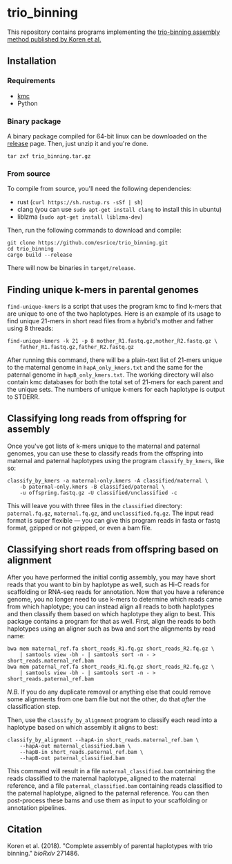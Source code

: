 # trio_binning
This repository contains programs implementing the [trio-binning assembly method published by Koren et al.](https://www.biorxiv.org/content/early/2018/02/26/271486)

## Installation
### Requirements
* [kmc](https://github.com/refresh-bio/KMC)
* Python

### Binary package
A binary package compiled for 64-bit linux can be downloaded on the [release](https://github.com/esrice/trio_binning/releases) page. Then, just unzip it and you're done.

```
tar zxf trio_binning.tar.gz
```

### From source
To compile from source, you'll need the following dependencies:
* rust (`curl https://sh.rustup.rs -sSf | sh`)
* clang (you can use `sudo apt-get install clang` to install this in ubuntu)
* liblzma (`sudo apt-get install liblzma-dev`)

Then, run the following commands to download and compile:
```
git clone https://github.com/esrice/trio_binning.git
cd trio_binning
cargo build --release
```
There will now be binaries in `target/release`.

## Finding unique k-mers in parental genomes
`find-unique-kmers` is a script that uses the program kmc to find k-mers that
are unique to one of the two haplotypes. Here is an example of its usage to find
unique 21-mers in short read files from a hybrid's mother and father using 8
threads:

```
find-unique-kmers -k 21 -p 8 mother_R1.fastq.gz,mother_R2.fastq.gz \
    father_R1.fastq.gz,father_R2.fastq.gz
```

After running this command, there will be a plain-text list of 21-mers unique to
the maternal genome in `hapA_only_kmers.txt` and the same for the paternal
genome in `hapB_only_kmers.txt`. The working directory will also contain kmc
databases for both the total set of 21-mers for each parent and the unique sets.
The numbers of unique k-mers for each haplotype is output to STDERR.

## Classifying long reads from offspring for assembly
Once you've got lists of k-mers unique to the maternal and paternal genomes, you can use these to classify reads from the offspring into maternal and paternal haplotypes using the program `classify_by_kmers`, like so:

```
classify_by_kmers -a maternal-only.kmers -A classified/maternal \
    -b paternal-only.kmers -B classified/paternal \
    -u offspring.fastq.gz -U classified/unclassified -c
```

This will leave you with three files in the `classified` directory: `paternal.fq.gz`, `maternal.fq.gz`, and `unclassified.fq.gz`. The input read format is super flexible &mdash; you can give this program reads in fasta or fastq format, gzipped or not gzipped, or even a bam file.

## Classifying short reads from offspring based on alignment
After you have performed the initial contig assembly, you may have short reads
that you want to bin by haplotype as well, such as Hi-C reads for scaffolding
or RNA-seq reads for annotation. Now that you have a reference genome, you no
longer need to use k-mers to determine which reads came from which haplotype;
you can instead align all reads to both haplotypes and then classify them based
on which haplotype they align to best. This package contains a program for that
as well. First, align the reads to both haplotypes using an aligner such as bwa
and sort the alignments by read name:

```
bwa mem maternal_ref.fa short_reads_R1.fq.gz short_reads_R2.fq.gz \
    | samtools view -bh - | samtools sort -n - > short_reads.maternal_ref.bam
bwa mem paternal_ref.fa short_reads_R1.fq.gz short_reads_R2.fq.gz \
    | samtools view -bh - | samtools sort -n - > short_reads.paternal_ref.bam
```

*N.B.* If you do any duplicate removal or anything else that could remove some
alignments from one bam file but not the other, do that _after_ the
classification step.

Then, use the `classify_by_alignment` program to classify each read into a
haplotype based on which assembly it aligns to best:

```
classify_by_alignment --hapA-in short_reads.maternal_ref.bam \
    --hapA-out maternal_classified.bam \
    --hapB-in short_reads.paternal_ref.bam \
    --hapB-out paternal_classified.bam
```
This command will result in a file `maternal_classified.bam` containing the
reads classified to the maternal haplotype, aligned to the maternal reference,
and a file `paternal_classified.bam` containing reads classified to the
paternal haplotype, aligned to the paternal reference. You can then post-process
these bams and use them as input to your scaffolding or annotation pipelines.

## Citation
Koren et al. (2018). "Complete assembly of parental haplotypes with trio binning." _bioRxiv_ 271486.
